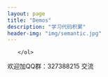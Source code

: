 ```yaml
---
layout: page
title: "Demos"
description: "学习代码积累"  
header-img: "img/semantic.jpg"  
---
```


<div class="wrap shadow">
    <ol id="ol" class="list">

    </ol>
</div>
<div class="auto welcome">
    <p>欢迎加QQ群：327388215 交流</p>
</div>
<script type="text/javascript">
    var str = '',
        data = [
            [
                { title : '第一章 表单常用代码'},
                { url : 'e/1/index.html', title : '去除字符串左右的空格' },
                { url : 'e/2/index.html', title : '验证用户是否输入' },
                { url : 'e/3/index.html', title : '禁止用户输入' },
                { url : 'e/4/index.html', title : '关闭用户中文输入法' },
                { url : 'e/5/index.html', title : '禁止用户复制和粘贴' },
                { url : 'e/6/index.html', title : '限制只能输入数字' },
                { url : 'e/7/index.html', title : '限制字符串长度' },
                { url : 'e/8/index.html', title : '仿微博提示可输入剩余字数' },
                { url : 'e/9/index.html', title : '换行文本自动滚动' },
                { url : 'e/10/index.html', title : 'Ctrl + Return提交表单' },
                { url : 'e/11/index.html', title : '文本内容进行关键字过滤' },
                { url : 'e/12/index.html', title : '全选反选少选复选框' },
                { url : 'e/13/index.html', title : '动态操作下拉选项' },
                { url : 'e/14/index.html', title : '级联菜单' },
                { url : 'e/15/index.html', title : '可添加的下拉选项' }
            ],
            [
                { title : '第二章 常用图片相关代码'},
                { url : 'e/16/index.html', title : '可添加的下拉选项' },
                { url : 'e/17/index.html', title : '图片放大镜效果' },
                { url : 'e/18/index.html', title : '点击图片逐渐放大' }
            ],
            [
                { title : '第三章 内容展示常用代码'},
                { url : 'e/19/index.html', title : '单元行上鼠标悬停提示' },
                { url : 'e/20/index.html', title : '隔行换色鼠标经过换色' },
                { url : 'e/21/index.html', title : '添加或删除表格行' },
                { url : 'e/22/index.html', title : '表格的行拖动' },
//                { url : 'c/1/index.html', title : '可拖动的弹出层' },
                { url : 'c/2/index.html', title : '选项卡轮播' }
            ],
            [
                { title : '第四章 常用图片轮换'},
                { url : 'slide/01/index.html', title : '百度爱玩 - 图片轮换' },
                { url : 'slide/02/bd02.html', title : '百度爱玩 - 遮罩下拉' },
                { url : 'slide/03/bd03.html', title : '百度爱玩 - 榜单tab切换' },
                { url : 'slide/04/index.html', title : 'css3弹出层' },
                { url : 'slide/05/index.html', title : '米4-活动页面' },
                { url : 'slide/06/index.html', title : '百度爱玩 - 图片轮换' },
                { url : 'slide/07/index.html', title : '百度微购－中秋送好礼' },
                { url : 'slide/08/index.html', title : '商品分类' },
                { url : 'slide/10/index.html', title : '渐显的tab菜单2' },
                { url : 'slide/09/index.html', title : '经典图片轮换－单个滚动' },
                { url : 'slide/13/index.html', title : '经典图片轮换－整个翻页' }
            ],
            [
                { title : '第五章 移动端效果'},
                { url : 'm/01/index.html', title : '选项卡切换' }
            ]
        ];
    for(var i = 0; i < data.length; i++){
        var items = data[i];
        var sub = '';
        for(var j=0; j<items.length; j++){
            var son = items[j];
            if(j == 0){
                sub += '<li><h1><a href="javascript:;" title="' + son.title + '">' + son.title + '</a></h1><dl class="sub-dl">';
            } else {
                sub += '<dd><a href="' + son.url + '" target="_blank" title="' + son.title + '">' + son.title + '</a></dd>';
            }
            if(j == items.length - 1){
                sub += '</dl></li>';
            }
        }
        str += sub;
    }
    var ol = document.getElementById('ol');
    ol.innerHTML = str;
    var h1 = ol.getElementsByTagName('h1');
    var dl = ol.getElementsByTagName('dl');
    var tmp = -1;
    var open = false;
    for(var i=0; i < h1.length; i++){
        h1[i].index = i;
        h1[i].onclick = function(){
            for(var i=0; i<h1.length; i++){
                dl[i].style.display = 'none';
            }
            if(tmp == this.index && open){
                dl[this.index].style.display = 'none';
                open = false;
            } else {
                dl[this.index].style.display = 'block';
                open = true;
            }
            tmp = this.index;
        }
    }

</script>